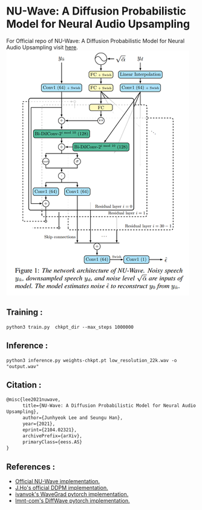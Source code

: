 # NU-Wave: A Diffusion Probabilistic Model for Neural Audio Upsampling
For Official repo of NU-Wave: A Diffusion Probabilistic Model for Neural Audio Upsampling visit [here](https://github.com/mindslab-ai/nuwave).
<br />
![](model.PNG)

## Training :
```
python3 train.py  chkpt_dir --max_steps 1000000
```

## Inference :
```
python3 inference.py weights-chkpt.pt low_resolution_22k.wav -o "output.wav"
```

## Citation :
```
@misc{lee2021nuwave,
      title={NU-Wave: A Diffusion Probabilistic Model for Neural Audio Upsampling}, 
      author={Junhyeok Lee and Seungu Han},
      year={2021},
      eprint={2104.02321},
      archivePrefix={arXiv},
      primaryClass={eess.AS}
}
```

## References :
- [Official NU-Wave implementation.](https://github.com/mindslab-ai/nuwave)
- [J.Ho's official DDPM implementation.](https://github.com/hojonathanho/diffusion)
- [ivanvok's WaveGrad pytorch implementation.](https://github.com/ivanvovk/WaveGrad)
- [lmnt-com's DiffWave pytorch implementation.](https://github.com/lmnt-com/diffwave)

